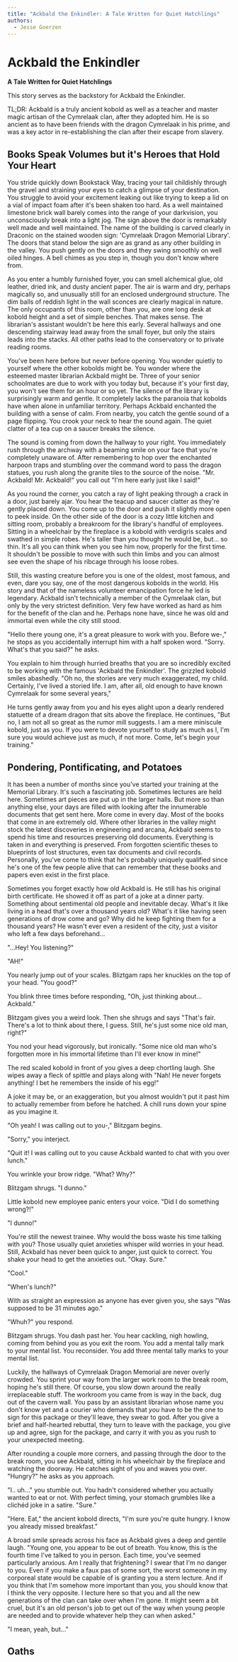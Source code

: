 ```yaml
---
title: "Ackbald the Enkindler: A Tale Written for Quiet Hatchlings"
authors:
  - Jesse Goerzen
---
```

# Ackbald the Enkindler
**A Tale Written for Quiet Hatchlings**

This story serves as the backstory for Ackbald the Enkindler.

TL;DR: Ackbald is a truly ancient kobold as well as a teacher and master magic artisan of the Cymrelaak clan, after they adopted him. He is so ancient as to have been friends with the dragon Cymrelaak in his prime, and was a key actor in re-establishing the clan after their escape from slavery.

## Books Speak Volumes but it's Heroes that Hold Your Heart

You stride quickly down Bookstack Way, tracing your tail childishly through the gravel and straining your eyes to catch a glimpse of your destination. You struggle to avoid your excitement leaking out like trying to keep a lid on a vial of impact foam after it's been shaken too hard. As a well maintained limestone brick wall barely comes into the range of your darkvision, you unconsciously break into a light jog. The sign above the door is remarkably well made and well maintained. The name of the building is carved clearly in Draconic on the stained wooden sign: 'Cymrelaak Dragon Memorial Library'. The doors that stand below the sign are as grand as any other building in the valley. You push gently on the doors and they swing smoothly on well oiled hinges. A bell chimes as you step in, though you don't know where from.

As you enter a humbly furnished foyer, you can smell alchemical glue, old leather, dried ink, and dusty ancient paper. The air is warm and dry, perhaps magically so, and unusually still for an enclosed underground structure. The dim balls of reddish light in the wall sconces are clearly magical in nature. The only occupants of this room, other than you, are one long desk at kobold height and a set of simple benches. That makes sense. The librarian's assistant wouldn't be here this early. Several hallways and one descending stairway lead away from the small foyer, but only the stairs leads into the stacks. All other paths lead to the conservatory or to private reading rooms.

You've been here before but never before opening. You wonder quietly to yourself where the other kobolds might be. You wonder where the esteemed master librarian Ackbald might be. Three of your senior schoolmates are due to work with you today but, because it's your first day, you won't see them for an hour or so yet. The silence of the library is surprisingly warm and gentle. It completely lacks the paranoia that kobolds have when alone in unfamiliar territory. Perhaps Ackbald enchanted the building with a sense of calm. From nearby, you catch the gentle sound of a page flipping. You crook your neck to hear the sound again. The quiet clatter of a tea cup on a saucer breaks the silence.

The sound is coming from down the hallway to your right. You immediately rush through the archway with a beaming smile on your face that you're completely unaware of. After remembering to hop over the enchanted harpoon traps and stumbling over the command word to pass the dragon statues, you rush along the granite tiles to the source of the noise. "Mr. Ackbald! Mr. Ackbald!" you call out "I'm here early just like I said!"

As you round the corner, you catch a ray of light peaking through a crack in a door, just barely ajar. You hear the teacup and saucer clatter as they're gently placed down. You come up to the door and push it slightly more open to peek inside. On the other side of the door is a cozy little kitchen and sitting room, probably a breakroom for the library's handful of employees. Sitting in a wheelchair by the fireplace is a kobold with verdigris scales and swathed in simple robes. He's taller than you thought he would be, but... so thin. It's all you can think when you see him now, properly for the first time. It shouldn't be possible to move with such thin limbs and you can almost see even the shape of his ribcage through his loose robes.

Still, this wasting creature before you is one of the oldest, most famous, and even, dare you say, one of the most dangerous kobolds in the world. His story and that of the nameless volunteer emancipation force he led is legendary. Ackbald isn't technically a member of the Cymrelaak clan, but only by the very strictest definition. Very few have worked as hard as him for the benefit of the clan and he. Perhaps none have, since he was old and immortal even while the city still stood.

"Hello there young one, it's a great pleasure to work with you. Before we-," he stops as you accidentally interrupt him with a half spoken word. "Sorry. What's that you said?" he asks.

You explain to him through hurried breaths that you are so incredibly excited to be working with the famous 'Ackbald the Enkindler'. The grizzled kobold smiles abashedly. "Oh no, the stories are very much exaggerated, my child. Certainly, I've lived a storied life. I am, after all, old enough to have known Cymrelaak for some several years,"

He turns gently away from you and his eyes alight upon a dearly rendered statuette of a dream dragon that sits above the fireplace. He continues, "But no, I am not all so great as the rumor mill suggests. I am a mere miniscule kobold, just as you. If you were to devote yourself to study as much as I, I'm sure you would achieve just as much, if not more. Come, let's begin your training."

## Pondering, Pontificating, and Potatoes

It has been a number of months since you've started your training at the Memorial Library. It's such a fascinating job. Sometimes lectures are held here. Sometimes art pieces are put up in the larger halls. But more so than anything else, your days are filled with looking after the innumerable documents that get sent here. More come in every day. Most of the books that come in are extremely old. Where other libraries in the valley might stock the latest discoveries in engineering and arcana, Ackbald seems to spend his time and resources preserving old documents. Everything is taken in and everything is preserved. From forgotten scientific theses to blueprints of lost structures, even tax documents and civil records. Personally, you've come to think that he's probably uniquely qualified since he's one of the few people alive that can remember that these books and papers even exist in the first place.

Sometimes you forget exactly how old Ackbald is. He still has his original birth certificate. He showed it off as part of a joke at a dinner party. Something about sentimental old people and inevitable decay. What's it like living in a head that's over a thousand years old? What's it like having seen generations of drow come and go? Why did he keep fighting them for a thousand years? He wasn't ever even a resident of the city, just a visitor who left a few days beforehand...

"...Hey! You listening?"

"AH!"

You nearly jump out of your scales. Bliztgam raps her knuckles on the top of your head. "You good?"

You blink three times before responding, "Oh, just thinking about... Ackbald."

Blitzgam gives you a weird look. Then she shrugs and says "That's fair. There's a lot to think about there, I guess. Still, he's just some nice old man, right?"

You nod your head vigorously, but ironically. "Some nice old man who's forgotten more in his immortal lifetime than I'll ever know in mine!"

The red scaled kobold in front of you gives a deep chortling laugh. She wipes away a fleck of spittle and plays along with "Nah! He never forgets anything! I bet he remembers the inside of his egg!"

A joke it may be, or an exaggeration, but you almost wouldn't put it past him to actually remember from before he hatched. A chill runs down your spine as you imagine it.

"Oh yeah! I was calling out to you-," Blitzgam begins.

"Sorry," you interject.

"Quit it! I was calling out to you cause Ackbald wanted to chat with you over lunch."

You wrinkle your brow ridge. "What? Why?"

Blitzgam shrugs. "I dunno."

Little kobold new employee panic enters your voice. "Did I do something wrong?!"

"I dunno!"

You're still the newest trainee. Why would the boss waste his time talking with you? Those usually quiet anxieties whisper wild worries in your head. Still, Ackbald has never been quick to anger, just quick to correct. You shake your head to get the anxieties out. "Okay. Sure."

"Cool."

"When's lunch?"

With as straight an expression as anyone has ever given you, she says "Was supposed to be 31 minutes ago."

"Whuh?" you respond.

Blitzgam shrugs. You dash past her. You hear cackling, nigh howling, coming from behind you as you exit the room. You add a mental tally mark to your mental list. You reconsider. You add three mental tally marks to your mental list.

Luckily, the hallways of Cymrelaak Dragon Memorial are never overly crowded. You sprint your way from the larger work room to the break room, hoping he's still there. Of course, you slow down around the really irreplaceable stuff. The workroom you came from is way in the back, dug out of the cavern wall. You pass by an assistant librarian whose name you don't know yet and a courier who demands that *you* have to be the one to sign for this package or they'll leave, they swear to god. After you give a brief and half-hearted rebuttal, they turn to leave with the package, you give up and agree, sign for the package, and carry it with you as you rush to your unexpected meeting.

After rounding a couple more corners, and passing through the door to the break room, you see Ackbald, sitting in his wheelchair by the fireplace and watching the doorway. He catches sight of you and waves you over. "Hungry?" he asks as you approach.

"I.. uh..." you stumble out. You hadn't considered whether you actually wanted to eat or not. With perfect timing, your stomach grumbles like a clichéd joke in a satire. "Sure."

"Here. Eat," the ancient kobold directs, "I'm sure you're quite hungry. I know you already missed breakfast."

A broad smile spreads across his face as Ackbald gives a deep and gentile laugh. "Young one, you appear to be out of breath. You know, this is the fourth time I've talked to you in person. Each time, you've seemed particularly anxious. Am I really that frightening? I swear that I'm no danger to you. Even if you make a faux pas of some sort, the worst someone in my corporeal state would be capable of is granting you a stern lecture. And if you think that I'm somehow more important than you, you should know that I think the very opposite. I lecture here so that you and all the new generations of the clan can take over when I'm gone. It might seem a bit cruel, but it's an old person's job to get out of the way when young people are needed and to provide whatever help they can when asked."

"I mean, yeah, but..."

## Oaths


